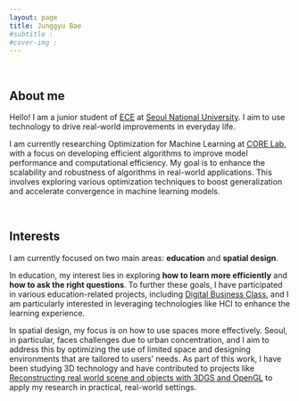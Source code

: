 ```yaml
---
layout: page
title: Junggyu Bae
#subtitle :
#cover-img :
---
```


<br/>

## About me

Hello! I am a junior student of [ECE](https://ece.snu.ac.kr/en) at [Seoul National University](https://en.snu.ac.kr/index.html). I aim to use technology to drive real-world improvements in everyday life.

I am currently researching Optimization for Machine Learning at [CORE Lab](http://coregroup.snu.ac.kr), with a focus on developing efficient algorithms to improve model performance and computational efficiency. My goal is to enhance the scalability and robustness of algorithms in real-world applications. This involves exploring various optimization techniques to boost generalization and accelerate convergence in machine learning models.

<br/>

## Interests

I am currently focused on two main areas: **education** and **spatial design**.

In education, my interest lies in exploring **how to learn more efficiently** and **how to ask the right questions**. To further these goals, I have participated in various education-related projects, including [Digital Business Class](https://junggyubae.github.io/2024-01-21-Digital-Business-Class/), and I am particularly interested in leveraging technologies like HCI to enhance the learning experience.

In spatial design, my focus is on how to use spaces more effectively. Seoul, in particular, faces challenges due to urban concentration, and I aim to address this by optimizing the use of limited space and designing environments that are tailored to users’ needs. As part of this work, I have been studying 3D technology and have contributed to projects like [Reconstructing real world scene and objects with 3DGS and OpenGL](https://junggyubae.github.io/2024-11-11-Scene-Reconstruction/) to apply my research in practical, real-world settings.
